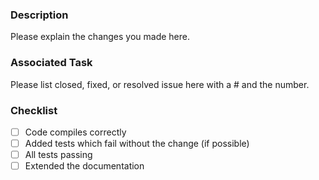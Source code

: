 ### Description

Please explain the changes you made here.

### Associated Task

Please list closed, fixed, or resolved issue here with a # and the number.

### Checklist

- [ ] Code compiles correctly
- [ ] Added tests which fail without the change (if possible)
- [ ] All tests passing
- [ ] Extended the documentation
